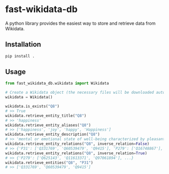 # fast-wikidata-db
A python library provides the easiest way to store and retrieve data from Wikidata.

## Installation
```bash
pip install .
```

## Usage
```python
from fast_wikidata_db.wikidata import Wikidata

# Create a Wikidata object (the necessary files will be downloaded automatically)
wikidata = Wikidata()

wikidata.is_exists("Q8")
# >> True
wikidata.retrieve_entity_title("Q8")
# >> 'happiness'
wikidata.retrieve_entity_aliases("Q8")
# >> ['happiness', 'joy', 'happy', 'Happiness']
wikidata.retrieve_entity_description("Q8")
# >> 'mental or emotional state of well-being characterized by pleasant emotions'
wikidata.retrieve_entity_relations("Q8", inverse_relation=False)
# >> {'P31': ['Q331769', 'Q60539479', 'Q9415'], 'P279': ['Q16748867'], ...}
wikidata.retrieve_entity_relations("Q8", inverse_relation=True)
# >> {'P279': ['Q625143', 'Q11613371', 'Q97061894'], ...}
wikidata.retrieve_entities("Q8", "P31")
# >> ['Q331769', 'Q60539479', 'Q9415']
```